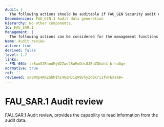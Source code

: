```yaml
---
Audit: |
  The following actions should be auditable if FAU_GEN Security audit data generation is included in the PP, PP-Module, functional package or ST: a) basic: Reading of information from the audit records.
Dependencies: FAU_GEN.1 Audit data generation
Hierarchy: No other components.
Id: FAU_SAR.1
Management: |
  The following actions can be considered for the management functions in FMT: a) maintenance (deletion, modification, addition) of the group of users with read access right to the audit records.
Name: Audit review
active: true
derived: false
level: 1.7
links:
- FML-004: lr8wmS2RhodMjW2Zwe28oMwDds8JEoZOUoh4-brhoGg=
normative: true
ref: ''
reviewed: sxSWXp4KRZGhMIhI4GqNJiqW9ShyZdBxri1fwTEXsm8=
---
```


# FAU_SAR.1 Audit review

FAU_SAR.1 Audit review, provides the capability to read information from the audit data.